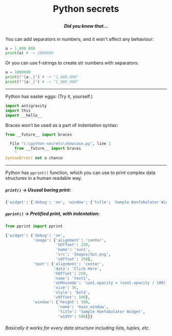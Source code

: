 # <p align="center">Python secrets</center>
##### <p align="center">Did you know that...</center>
You can add separators in numbers, and it won't affect any behaviour:
```python
a = 1_000_000
print(a) # -> 1000000
```
Or you can use f-strings to create str numbers with separators:
```python
a = 1000000
print(f"{a:,}") # -> "1,000,000"
print(f"{a:_}") # -> "1_000_000"
```
-------------------------------------------
Python has easter eggs: (Try it, yourself.)
```python
import antigravity
import this
import __hello__
```
Braces won't be used as a part of indentation syntax:
```python
from __future__ import braces
```
```python
  File "c:\python-secrets\showcase.py", line 1
    from __future__ import braces
    ^
SyntaxError: not a chance
```
---
Python has `pprint()` function, which you can use to print complex data structures in a human readable way.

##### `print()` -> Ususal boring print:
```python
{'widget': {'debug': 'on', 'window': {'title': 'Sample Konfabulator Widget', 'name': 'main_window', 'width': 500, 'height': 500}, 'image': {'src': 'Images/Sun.png', 'name': 'sun1', 'hOffset': 250, 'vOffset': 250, 'alignment': 'center'}, 'text': {'data': 'Click Here', 'size': 36, 'style': 'bold', 'name': 'text1', 'hOffset': 250, 'vOffset': 100, 'alignment': 'center', 'onMouseUp': 'sun1.opacity = (sun1.opacity / 100) * 90;'}}}
```

##### `pprint()` -> Pretified print, with indentation:
```python
from pprint import pprint
```
```python
{'widget': {'debug': 'on',
            'image': {'alignment': 'center',
                      'hOffset': 250,
                      'name': 'sun1',
                      'src': 'Images/Sun.png',
                      'vOffset': 250},
            'text': {'alignment': 'center',
                     'data': 'Click Here',
                     'hOffset': 250,
                     'name': 'text1',
                     'onMouseUp': 'sun1.opacity = (sun1.opacity / 100) * 90;',
                     'size': 36,
                     'style': 'bold',
                     'vOffset': 100},
            'window': {'height': 500,
                       'name': 'main_window',
                       'title': 'Sample Konfabulator Widget',
                       'width': 500}}}
```
###### Basically it works for every data structure including lists, tuples, etc.

